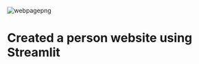 ![webpagepng](https://user-images.githubusercontent.com/98203788/206855249-2a18eb67-b279-413e-b15e-9622033efc25.png)
# Created a person website using Streamlit
